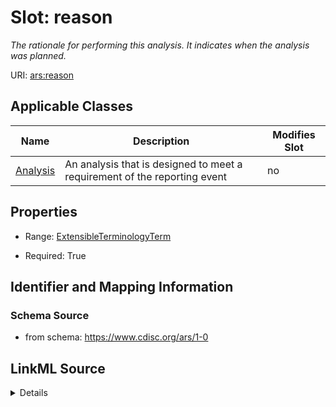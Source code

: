 # Slot: reason


_The rationale for performing this analysis. It indicates when the analysis was planned._



URI: [ars:reason](https://www.cdisc.org/ars/1-0/reason)



<!-- no inheritance hierarchy -->




## Applicable Classes

| Name | Description | Modifies Slot |
| --- | --- | --- |
[Analysis](Analysis.md) | An analysis that is designed to meet a requirement of the reporting event |  no  |







## Properties

* Range: [ExtensibleTerminologyTerm](ExtensibleTerminologyTerm.md)

* Required: True





## Identifier and Mapping Information







### Schema Source


* from schema: https://www.cdisc.org/ars/1-0




## LinkML Source

<details>
```yaml
name: reason
description: The rationale for performing this analysis. It indicates when the analysis
  was planned.
from_schema: https://www.cdisc.org/ars/1-0
rank: 1000
alias: reason
domain_of:
- Analysis
range: ExtensibleTerminologyTerm
required: true
any_of:
- range: AnalysisReason
- range: SponsorAnalysisReason

```
</details>
